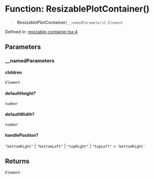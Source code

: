 # Function: ResizablePlotContainer()

> **ResizablePlotContainer**(`__namedParameters`): `Element`

Defined in: [resizable-container.tsx:4](https://github.com/GeoDaCenter/openassistant/blob/522ecb744b2b3ea1ecebec02c21c19736abe51ae/packages/common/src/resizable-container.tsx#L4)

## Parameters

### \_\_namedParameters

#### children

`Element`

#### defaultHeight?

`number`

#### defaultWidth?

`number`

#### handlePosition?

`"bottomRight"` \| `"bottomLeft"` \| `"topRight"` \| `"topLeft"` = `'bottomRight'`

## Returns

`Element`
